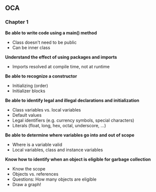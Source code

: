 ## OCA

### Chapter 1
__Be able to write code using a main() method__
* Class doesn't need to be public
* Can be inner class

__Understand the effect of using packages and imports__
* Imports resolved at compile time, not at runtime

__Be able to recognize a constructor__
* Initializing (order)
* Initializer blocks

__Be able to identify legal and illegal declarations and initialization__
* Class variables vs. local variables
* Default values
* Legal identifiers (e.g. currency symbols, special characters)
* Literals (float, long, hex, octal, underscore, ...)

__Be able to determine where variables go into and out of scope__
* Where is a variable valid
* Local variables, class and instance variables

__Know how to identify when an object is eligible for garbage collection__
* Know the scope
* Objects vs. references
* Questions: How many objects are eligible
* Draw a graph!

